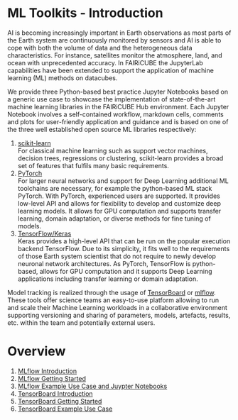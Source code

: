 # ML Toolkits - Introduction

AI is becoming increasingly important in Earth observations as most parts of the Earth system are continuously monitored by sensors and AI is able to cope  with both the volume of data and the heterogeneous data characteristics. For instance, satellites monitor the atmosphere, land, and ocean with unprecedented accuracy. In FAIRiCUBE the JupyterLab capabilities have been extended to support the application of machine learning (ML) methods on datacubes.

We provide three Python-based best practice Jupyter Notebooks based on a generic use case to showcase the implementation of state-of-the-art machine learning libraries in the FAIRiCUBE Hub environment. Each Jupyter Notebook involves a self-contained workflow, markdown cells, comments and plots for user-friendly application and guidance and is based on one of the three well established open source ML libraries respectively:

1. [scikit-learn](https://scikit-learn.org/stable/)<br>
For classical machine learning such as support vector machines, decision trees, regressions or clustering, scikit-learn provides a broad set of features that fulfils many basic requirements.
2. [PyTorch](https://pytorch.org/)<br>
For larger neural networks and support for Deep Learning additional ML toolchains are necessary, for example the python-based ML stack PyTorch. With PyTorch, experienced users are supported. It provides low-level API and allows for flexibility to develop and customize deep learning models. It allows for GPU computation and supports transfer learning, domain adaptation, or diverse methods for fine tuning of models.
3. [TensorFlow/Keras](https://www.tensorflow.org/guide)<br>
Keras provides a high-level API that can be run on the popular execution backend TensorFlow. Due to its simplicity, it fits well to the requirements of those Earth system scientist that do not require to newly develop neuronal network architectures. As PyTorch, TensorFlow is python-based, allows for GPU computation and it supports Deep Learning applications including transfer learning or domain adaptation.

Model tracking is realized through the usage of [TensorBoard](https://www.tensorflow.org/tensorboard) or
[mlflow](https://mlflow.org/). These tools offer science teams an easy-to-use platform allowing to run and scale their Machine Learning workloads in a collaborative environment supporting versioning and sharing of parameters, models, artefacts, results, etc. within the team and potentially external users.

# Overview

1. [MLflow Introduction](ml_mlflow-introduction.md)
2. [MLflow Getting Started](ml_getting-started.md)
3. [MLflow Example Use Case and Juypter Notebooks](ml_example.md)
4. [TensorBoard Introduction](../tensorboard/tb_introduction.md)
5. [TensorBoard Getting Started](../tensorboard/tb_getting-started.md)
6. [TensorBoard Example Use Case](../tensorboard/tb_example.md)
<!-- 7. [Recommendations and Considerations](ml_recommendations.md)-->
